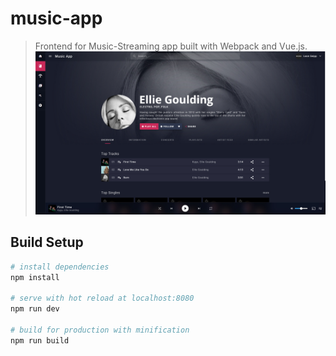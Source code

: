 # music-app

> Frontend for Music-Streaming app built with Webpack and Vue.js.
![Showcase](static/images/showcase.jpg)
## Build Setup

``` bash
# install dependencies
npm install

# serve with hot reload at localhost:8080
npm run dev

# build for production with minification
npm run build
```
